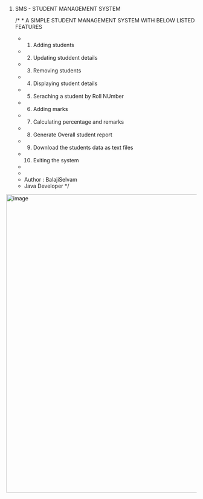 1. SMS - STUDENT MANAGEMENT SYSTEM
   
   /* * A SIMPLE STUDENT MANAGEMENT SYSTEM WITH BELOW LISTED FEATURES
   *  1. Adding students
   *  2. Updating studdent details
   *  3. Removing students
   *  4. Displaying student details
   *  5. Seraching a student by Roll NUmber
   *  6. Adding marks
   *  7. Calculating percentage and remarks
   *  8. Generate Overall student report 
   *  9. Download the students data as text files
   *  10. Exiting the system
   * 
   * 
   * Author : BalajiSelvam
   * Java Developer
   */

<img width="1285" height="791" alt="image" src="https://github.com/user-attachments/assets/90dcbeea-4e56-4af6-be36-2d6bde932e16" />
